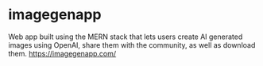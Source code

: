 # imagegenapp
Web app built using the MERN stack that lets users create AI generated images using OpenAI, share them with the community, as well as download them.
https://imagegenapp.com/
